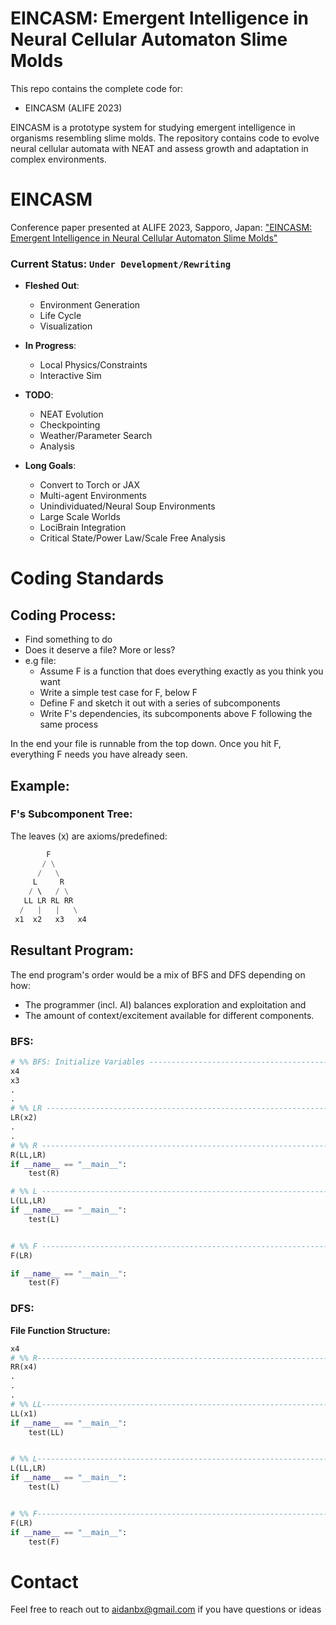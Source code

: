 # EINCASM: Emergent Intelligence in Neural Cellular Automaton Slime Molds

This repo contains the complete code for:

- EINCASM (ALIFE 2023)

EINCASM is a prototype system for studying emergent intelligence in organisms resembling slime molds. The repository contains code to evolve neural cellular automata with NEAT and assess growth and adaptation in complex environments.

# EINCASM

Conference paper presented at ALIFE 2023, Sapporo, Japan: ["EINCASM: Emergent Intelligence in Neural Cellular Automaton Slime Molds"](https://direct.mit.edu/isal/proceedings/isal/35/82/116945)

### Current Status: `Under Development/Rewriting`

- **Fleshed Out**:
    - Environment Generation 
    - Life Cycle
    - Visualization

- **In Progress**:
    - Local Physics/Constraints
    - Interactive Sim

- **TODO**:
    - NEAT Evolution
    - Checkpointing
    - Weather/Parameter Search
    - Analysis

- **Long Goals**:
    - Convert to Torch or JAX
    - Multi-agent Environments
    - Unindividuated/Neural Soup Environments
    - Large Scale Worlds
    - LociBrain Integration
    - Critical State/Power Law/Scale Free Analysis

# Coding Standards
## Coding Process:
- Find something to do
- Does it deserve a file? More or less?
- e.g file: 
    - Assume F is a function that does everything exactly as you think you want
    - Write a simple test case for F, below F
    - Define F and sketch it out with a series of subcomponents
    - Write F's dependencies, its subcomponents above F following the same process

In the end your file is runnable from the top down. Once you hit F, everything F needs you have already seen.

## Example:

### F's Subcomponent Tree:
The leaves (x) are axioms/predefined:
```python
        F
       / \
      /   \
     L     R
    / \   / \
   LL LR RL RR
  /   |   |   \
 x1  x2   x3   x4
```


## Resultant Program:

The end program's order would be a mix of BFS and DFS depending on how:
- The programmer (incl. AI) balances exploration and exploitation and
- The amount of context/excitement available for different components.

### BFS:
```python
# %% BFS: Initialize Variables ------------------------------------------------
x4
x3
.
.
# %% LR -----------------------------------------------------------------------
LR(x2)
.
.
# %% R ------------------------------------------------------------------------
R(LL,LR)
if __name__ == "__main__":
    test(R)

# %% L ------------------------------------------------------------------------
L(LL,LR)
if __name__ == "__main__":
    test(L)


# %% F ------------------------------------------------------------------------
F(LR)

if __name__ == "__main__":
    test(F)
```

### DFS:

**File Function Structure:**
```python
x4
# %% R-------------------------------------------------------------------------
RR(x4)
.
.
.
# %% LL------------------------------------------------------------------------
LL(x1)
if __name__ == "__main__":
    test(LL)


# %% L-------------------------------------------------------------------------
L(LL,LR)
if __name__ == "__main__":
    test(L)


# %% F-------------------------------------------------------------------------
F(LR)
if __name__ == "__main__":
    test(F)

```

# Contact
Feel free to reach out to aidanbx@gmail.com if you have questions or ideas
